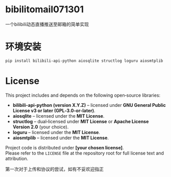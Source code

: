# bibilitomail071301
一个bilibili动态直播推送至邮箱的简单实现

# 环境安装

```shell
pip install bilibili-api-python aiosqlite structlog loguru aiosmtplib
```


# License

This project includes and depends on the following open‑source libraries:

- **bilibili-api-python (version X.Y.Z)** – licensed under **GNU General Public License v3 or later (GPL‑3.0‑or‑later)**.
- **aiosqlite** – licensed under the **MIT License**.
- **structlog** – dual‑licensed under **MIT License** or **Apache License Version 2.0** (your choice).
- **loguru** – licensed under the **MIT License**.
- **aiosmtplib** – licensed under the **MIT License**.

Project code is distributed under **[your chosen license]**.  
Please refer to the `LICENSE` file at the repository root for full license text and attribution.

第一次对于上传和协议的尝试，如有不妥欢迎指正

